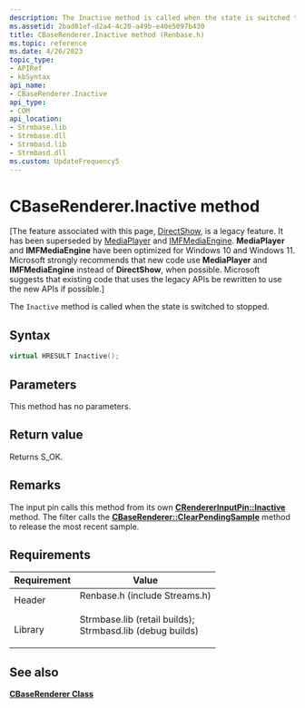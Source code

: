 ```yaml
---
description: The Inactive method is called when the state is switched to stopped.
ms.assetid: 2bad81ef-d2a4-4c20-a49b-e40e5097b430
title: CBaseRenderer.Inactive method (Renbase.h)
ms.topic: reference
ms.date: 4/26/2023
topic_type: 
- APIRef
- kbSyntax
api_name: 
- CBaseRenderer.Inactive
api_type: 
- COM
api_location: 
- Strmbase.lib
- Strmbase.dll
- Strmbasd.lib
- Strmbasd.dll
ms.custom: UpdateFrequency5
---
```


# CBaseRenderer.Inactive method

\[The feature associated with this page, [DirectShow](/windows/win32/directshow/directshow), is a legacy feature. It has been superseded by [MediaPlayer](/uwp/api/Windows.Media.Playback.MediaPlayer) and [IMFMediaEngine](/windows/win32/api/mfmediaengine/nn-mfmediaengine-imfmediaengine). **MediaPlayer** and **IMFMediaEngine** have been optimized for Windows 10 and Windows 11. Microsoft strongly recommends that new code use **MediaPlayer** and **IMFMediaEngine** instead of **DirectShow**, when possible. Microsoft suggests that existing code that uses the legacy APIs be rewritten to use the new APIs if possible.\]

The `Inactive` method is called when the state is switched to stopped.

## Syntax


```C++
virtual HRESULT Inactive();
```



## Parameters

This method has no parameters.

## Return value

Returns S\_OK.

## Remarks

The input pin calls this method from its own [**CRendererInputPin::Inactive**](crendererinputpin-inactive.md) method. The filter calls the [**CBaseRenderer::ClearPendingSample**](cbaserenderer-clearpendingsample.md) method to release the most recent sample.

## Requirements



| Requirement | Value |
|--------------------|--------------------------------------------------------------------------------------------------------------------------------------------------------------------------------------------|
| Header<br/>  | <dl> <dt>Renbase.h (include Streams.h)</dt> </dl>                                                                                   |
| Library<br/> | <dl> <dt>Strmbase.lib (retail builds); </dt> <dt>Strmbasd.lib (debug builds)</dt> </dl> |



## See also

<dl> <dt>

[**CBaseRenderer Class**](cbaserenderer.md)
</dt> </dl>

 

 




